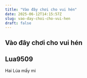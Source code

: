 ```yaml
---
title: "Vào đây chơi cho vui hén"
date: 2025-06-12T14:15:57Z
slug: vao-day-choi-cho-vui-hen
draft: false
---
```


## Vào đây chơi cho vui hén

## Lua9509

Hai Lúa mấy mi